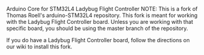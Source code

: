 Arduino Core for STM32L4 Ladybug Flight Controller
NOTE: This is a fork of Thomas Roell's arduino-STM32L4 repository. This fork is meant for working with the Ladybug Flight Controller board. Unless you are working with that specific board, you should be using the master branch of the repository.

If you do have a Ladybug Flight Controller board, follow the directions on our wiki to install this fork.
